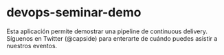 # devops-seminar-demo
Esta aplicación permite demostrar una pipeline de continuous delivery. Síguenos en Twitter (@capside) para enterarte de cuándo puedes asistir a nuestros eventos.
